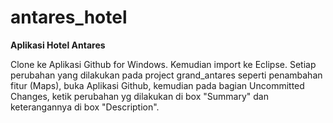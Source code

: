 # antares_hotel
**Aplikasi Hotel Antares**

Clone ke Aplikasi Github for Windows. Kemudian import ke Eclipse. Setiap perubahan yang dilakukan pada project grand_antares
seperti penambahan fitur (Maps), buka Aplikasi Github, kemudian pada bagian Uncommitted Changes, ketik perubahan yg dilakukan di
box "Summary" dan keterangannya di box "Description".
